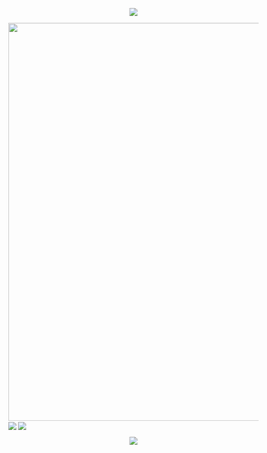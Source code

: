 <p align="center">
<img src="https://capsule-render.vercel.app/api?type=waving&color=timeGradient&height=300&&section=header&text=Hello World!&fontSize=90&fontAlign=50&fontAlignY=30&desc=I'm ComradeXY 👋&descAlign=50&descSize=30&descAlignY=60&animation=twinkling" />
</p>

<img width="800" src="https://github-readme-activity-graph.vercel.app/graph?username=comradexy&theme=github-compact&hide_border=true&area=true" alt="" />

<img align="center" src="https://github-readme-stats.vercel.app/api?username=comradexy" />

<img align="center" src="https://github-readme-stats.vercel.app/api/top-langs/?username=comradexy&theme=transparent&hide_border=true&layout=donut-vertical&langs_count=6" />

<p align="center">
<img src="https://capsule-render.vercel.app/api?type=waving&color=timeGradient&height=300&&section=footer&text=THE END&fontSize=90&fontAlign=50&fontAlignY=70&desc=✨Hope your program is bug-free!✨&descAlign=50&descSize=30&descAlignY=40&animation=twinkling" />
</p>







<!--
**comradexy/comradexy** is a ✨ _special_ ✨ repository because its `README.md` (this file) appears on your GitHub profile.

Here are some ideas to get you started:

- 🔭 I’m currently working on ...
- 🌱 I’m currently learning ...
- 👯 I’m looking to collaborate on ...
- 🤔 I’m looking for help with ...
- 💬 Ask me about ...
- 📫 How to reach me: ...
- 😄 Pronouns: ...
- ⚡ Fun fact: ...
-->
